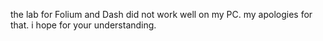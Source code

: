 the lab for Folium and Dash did not work well on my PC. my apologies for that. i hope for your understanding.
